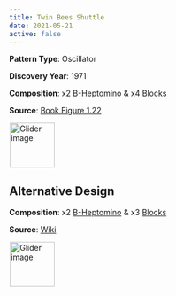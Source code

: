 ```yaml
---
title: Twin Bees Shuttle
date: 2021-05-21
active: false
---
```



**Pattern Type**: Oscillator

**Discovery Year**: 1971

**Composition**: x2 [B-Heptomino](https://galapagos.netlify.app/database/b-heptomino/) & x4 [Blocks](https://galapagos.netlify.app/database/block/)

**Source**: [Book Figure 1.22](https://conwaylife.com/book/conway_life_book.pdf)
<!--more-->

<p>
<script type="text/javascript" src="https://www.conwaylife.com/js/lv-plugin.js"></script></p>

<div class="rle"><div class="codebox"><div style="display:none; position: relative; z-index: 1031;"><code>x = 22, y = 7, rule = Life
17bo$2o15b2o8b2o$2o16b2o7b2o$13b2o2b2o4$13b2o2b2o$2o16b2o7b2o$2o15b2o
8b2o$17bo!
#C [[ THEME 6 GRID GRIDMAJOR 0 ZOOM 14.0 ]]
#C [[ COLOR ARROW Orange ARROWSIZE 3 0.05 ARROWALPHA 0.70 ]]
#C [[  ARROW -2 12 30 12 32  ]]
#C [[ COLOR ARROW Red ARROWSIZE 3 0.1 ARROWALPHA 0.70 ]]
#C [[  ARROW 30 12 30 -2 32  ]]
#C [[ COLOR ARROW Green ARROWSIZE 3 0.05 ARROWALPHA 0.70 ]]
#C [[  ARROW 30 -2 -2 -2 32  ]]
#C [[ COLOR ARROW Blue ARROWSIZE 3 0.1 ARROWALPHA 0.70 ]]
#C [[  ARROW -2 -2 -2 12 32  ]]
#C [[ COLOR LABEL Green LABELSIZE 40  LABELALPHA 0.70 ]]
#C [[ LABEL 15 -4 14 "Twin Bees Shuttle" ]]
#C [[ COLOR ARROW Purple ARROWSIZE 3 0.1 ARROWALPHA 0.70 ]]
#C [[  ARROW -2 4 3 4 32.0  ]]
#C [[ COLOR ARROW Cyan ARROWSIZE 3 0.1 ARROWALPHA 0.70 ]]
#C [[  ARROW 3 4 3 -1 32.0  ]]
#C [[ COLOR ARROW Yellow ARROWSIZE 3 0.1 ARROWALPHA 0.70 ]]
#C [[  ARROW 3 -1 -2 -1 32.0  ]]
#C [[ COLOR ARROW Brown ARROWSIZE 3 0.1 ARROWALPHA 0.70 ]]
#C [[  ARROW -2 -1 -2 4 32.0  ]]
#C [[ LABEL 0 5 32 "Block" ]]
#C [[ COLOR ARROW Fuchsia ARROWSIZE 3 0.1 ARROWALPHA 0.70 ]]
#C [[  ARROW 15 5 21 5 32.0  ]]
#C [[ COLOR ARROW Lime ARROWSIZE 3 0.1 ARROWALPHA 0.70 ]]
#C [[  ARROW 21 5 21 -2 32.0  ]]
#C [[ COLOR ARROW Salmon ARROWSIZE 3 0.1 ARROWALPHA 0.70 ]]
#C [[  ARROW 21 -2 15 -2 32.0  ]]
#C [[ COLOR ARROW Gray ARROWSIZE 3 0.1 ARROWALPHA 0.70 ]]
#C [[  ARROW 15 -2 15 5 32.0  ]]
#C [[ COLOR LABEL Green LABELSIZE 40  LABELALPHA 0.70 ]]
#C [[ LABEL 11 1 32 "B-Heptomino" ]]
#C [[ COLOR ARROW Purple ARROWSIZE 3 0.1 ARROWALPHA 0.70 ]]
#C [[  ARROW -2 11 3 11 32.0  ]]
#C [[ COLOR ARROW Cyan ARROWSIZE 3 0.1 ARROWALPHA 0.70 ]]
#C [[  ARROW 3 11 3 6 32.0  ]]
#C [[ COLOR ARROW Yellow ARROWSIZE 3 0.1 ARROWALPHA 0.70 ]]
#C [[  ARROW 3 6 -2 6 32.0  ]]
#C [[ COLOR ARROW Brown ARROWSIZE 3 0.1 ARROWALPHA 0.70 ]]
#C [[  ARROW -2 6 -2 11 32.0  ]]
#C [[ LABEL 0 12 32 "Block" ]]
#C [[ COLOR ARROW Purple ARROWSIZE 3 0.1 ARROWALPHA 0.70 ]]
#C [[  ARROW 25 11 30 11 32.0  ]]
#C [[ COLOR ARROW Cyan ARROWSIZE 3 0.1 ARROWALPHA 0.70 ]]
#C [[  ARROW 30 11 30 6 32.0  ]]
#C [[ COLOR ARROW Yellow ARROWSIZE 3 0.1 ARROWALPHA 0.70 ]]
#C [[  ARROW 30 6 25 6 32.0  ]]
#C [[ COLOR ARROW Brown ARROWSIZE 3 0.1 ARROWALPHA 0.70 ]]
#C [[  ARROW 25 6 25 11 32.0  ]]
#C [[ LABEL 27 12 32 "Block" ]]
#C [[ COLOR ARROW Purple ARROWSIZE 3 0.1 ARROWALPHA 0.70 ]]
#C [[  ARROW 25 4 30 4 32.0  ]]
#C [[ COLOR ARROW Cyan ARROWSIZE 3 0.1 ARROWALPHA 0.70 ]]
#C [[  ARROW 30 4 30 -1 32.0  ]]
#C [[ COLOR ARROW Yellow ARROWSIZE 3 0.1 ARROWALPHA 0.70 ]]
#C [[  ARROW 30 -1 25 -1 32.0  ]]
#C [[ COLOR ARROW Brown ARROWSIZE 3 0.1 ARROWALPHA 0.70 ]]
#C [[  ARROW 25 -1 25 4 32.0  ]]
#C [[ LABEL 27 5 32 "Block" ]]
#C [[ COLOR ARROW Fuchsia ARROWSIZE 3 0.1 ARROWALPHA 0.70 ]]
#C [[  ARROW 15 5 21 5 32.0  ]]
#C [[ COLOR ARROW Lime ARROWSIZE 3 0.1 ARROWALPHA 0.70 ]]
#C [[  ARROW 21 5 21 12 32.0  ]]
#C [[ COLOR ARROW Salmon ARROWSIZE 3 0.1 ARROWALPHA 0.70 ]]
#C [[  ARROW 21 12 15 12 32.0  ]]
#C [[ COLOR ARROW Gray ARROWSIZE 3 0.1 ARROWALPHA 0.70 ]]
#C [[  ARROW 15 12 15 5 32.0  ]]
#C [[ COLOR LABEL Green LABELSIZE 40  LABELALPHA 0.70 ]]
#C [[ LABEL 11 9 32 "B-Heptomino" ]]
</code></div></div><canvas width="760" height="560" style="margin-left:1px; position: relative; z-index: 1031;"><noscript> <a href="https://www.conwaylife.com/wiki/File:Glider.png" class="image" title="Glider image"><img alt="Glider image" src="https://www.conwaylife.com/w/images/7/79/Glider.png" decoding="async" width="81" height="81" /></a> </noscript></canvas></div>

## Alternative Design

**Composition**: x2 [B-Heptomino](https://galapagos.netlify.app/database/b-heptomino/) & x3 [Blocks](https://galapagos.netlify.app/database/block/)

**Source**: [Wiki](https://www.conwaylife.com/wiki/Twin_bees_shuttle)

<div class="rle"><div class="codebox"><div style="display:none; position: relative; z-index: 1031;"><code>x = 22, y = 7, rule = Life
17bo$2o15b2o8b2o$2o16b2o7b2o$13b2o2b2o4$13b2o2b2o$2o16b2o$2o15b2o$17b
o!
#C [[ THEME 6 GRID GRIDMAJOR 0 ZOOM 14.0 ]]
#C [[ COLOR ARROW Orange ARROWSIZE 3 0.05 ARROWALPHA 0.70 ]]
#C [[  ARROW -2 12 30 12 32  ]]
#C [[ COLOR ARROW Red ARROWSIZE 3 0.1 ARROWALPHA 0.70 ]]
#C [[  ARROW 30 12 30 -2 32  ]]
#C [[ COLOR ARROW Green ARROWSIZE 3 0.05 ARROWALPHA 0.70 ]]
#C [[  ARROW 30 -2 -2 -2 32  ]]
#C [[ COLOR ARROW Blue ARROWSIZE 3 0.1 ARROWALPHA 0.70 ]]
#C [[  ARROW -2 -2 -2 12 32  ]]
#C [[ COLOR LABEL Green LABELSIZE 40  LABELALPHA 0.70 ]]
#C [[ LABEL 15 -4 14 "Twin Bees Shuttle" ]]
#C [[ COLOR ARROW Purple ARROWSIZE 3 0.1 ARROWALPHA 0.70 ]]
#C [[  ARROW -2 4 3 4 32.0  ]]
#C [[ COLOR ARROW Cyan ARROWSIZE 3 0.1 ARROWALPHA 0.70 ]]
#C [[  ARROW 3 4 3 -1 32.0  ]]
#C [[ COLOR ARROW Yellow ARROWSIZE 3 0.1 ARROWALPHA 0.70 ]]
#C [[  ARROW 3 -1 -2 -1 32.0  ]]
#C [[ COLOR ARROW Brown ARROWSIZE 3 0.1 ARROWALPHA 0.70 ]]
#C [[  ARROW -2 -1 -2 4 32.0  ]]
#C [[ LABEL 0 5 32 "Block" ]]
#C [[ COLOR ARROW Fuchsia ARROWSIZE 3 0.1 ARROWALPHA 0.70 ]]
#C [[  ARROW 15 5 21 5 32.0  ]]
#C [[ COLOR ARROW Lime ARROWSIZE 3 0.1 ARROWALPHA 0.70 ]]
#C [[  ARROW 21 5 21 -2 32.0  ]]
#C [[ COLOR ARROW Salmon ARROWSIZE 3 0.1 ARROWALPHA 0.70 ]]
#C [[  ARROW 21 -2 15 -2 32.0  ]]
#C [[ COLOR ARROW Gray ARROWSIZE 3 0.1 ARROWALPHA 0.70 ]]
#C [[  ARROW 15 -2 15 5 32.0  ]]
#C [[ COLOR LABEL Green LABELSIZE 40  LABELALPHA 0.70 ]]
#C [[ LABEL 11 1 32 "B-Heptomino" ]]
#C [[ COLOR ARROW Purple ARROWSIZE 3 0.1 ARROWALPHA 0.70 ]]
#C [[  ARROW -2 11 3 11 32.0  ]]
#C [[ COLOR ARROW Cyan ARROWSIZE 3 0.1 ARROWALPHA 0.70 ]]
#C [[  ARROW 3 11 3 6 32.0  ]]
#C [[ COLOR ARROW Yellow ARROWSIZE 3 0.1 ARROWALPHA 0.70 ]]
#C [[  ARROW 3 6 -2 6 32.0  ]]
#C [[ COLOR ARROW Brown ARROWSIZE 3 0.1 ARROWALPHA 0.70 ]]
#C [[  ARROW -2 6 -2 11 32.0  ]]
#C [[ LABEL 0 12 32 "Block" ]]
#C [[ COLOR ARROW Purple ARROWSIZE 3 0.1 ARROWALPHA 0.70 ]]
#C [[  ARROW 25 4 30 4 32.0  ]]
#C [[ COLOR ARROW Cyan ARROWSIZE 3 0.1 ARROWALPHA 0.70 ]]
#C [[  ARROW 30 4 30 -1 32.0  ]]
#C [[ COLOR ARROW Yellow ARROWSIZE 3 0.1 ARROWALPHA 0.70 ]]
#C [[  ARROW 30 -1 25 -1 32.0  ]]
#C [[ COLOR ARROW Brown ARROWSIZE 3 0.1 ARROWALPHA 0.70 ]]
#C [[  ARROW 25 -1 25 4 32.0  ]]
#C [[ LABEL 27 5 32 "Block" ]]
#C [[ COLOR ARROW Fuchsia ARROWSIZE 3 0.1 ARROWALPHA 0.70 ]]
#C [[  ARROW 15 5 21 5 32.0  ]]
#C [[ COLOR ARROW Lime ARROWSIZE 3 0.1 ARROWALPHA 0.70 ]]
#C [[  ARROW 21 5 21 12 32.0  ]]
#C [[ COLOR ARROW Salmon ARROWSIZE 3 0.1 ARROWALPHA 0.70 ]]
#C [[  ARROW 21 12 15 12 32.0  ]]
#C [[ COLOR ARROW Gray ARROWSIZE 3 0.1 ARROWALPHA 0.70 ]]
#C [[  ARROW 15 12 15 5 32.0  ]]
#C [[ COLOR LABEL Green LABELSIZE 40  LABELALPHA 0.70 ]]
#C [[ LABEL 11 9 32 "B-Heptomino" ]]
</code></div></div><canvas width="760" height="560" style="margin-left:1px; position: relative; z-index: 1031;"><noscript> <a href="https://www.conwaylife.com/wiki/File:Glider.png" class="image" title="Glider image"><img alt="Glider image" src="https://www.conwaylife.com/w/images/7/79/Glider.png" decoding="async" width="81" height="81" /></a> </noscript></canvas></div>
